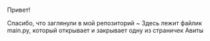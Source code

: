 Привет!

Спасибо, что заглянули в мой репозиторий ~
Здесь лежит файлик main.py, который открывает и закрывает одну из страничек Авиты
